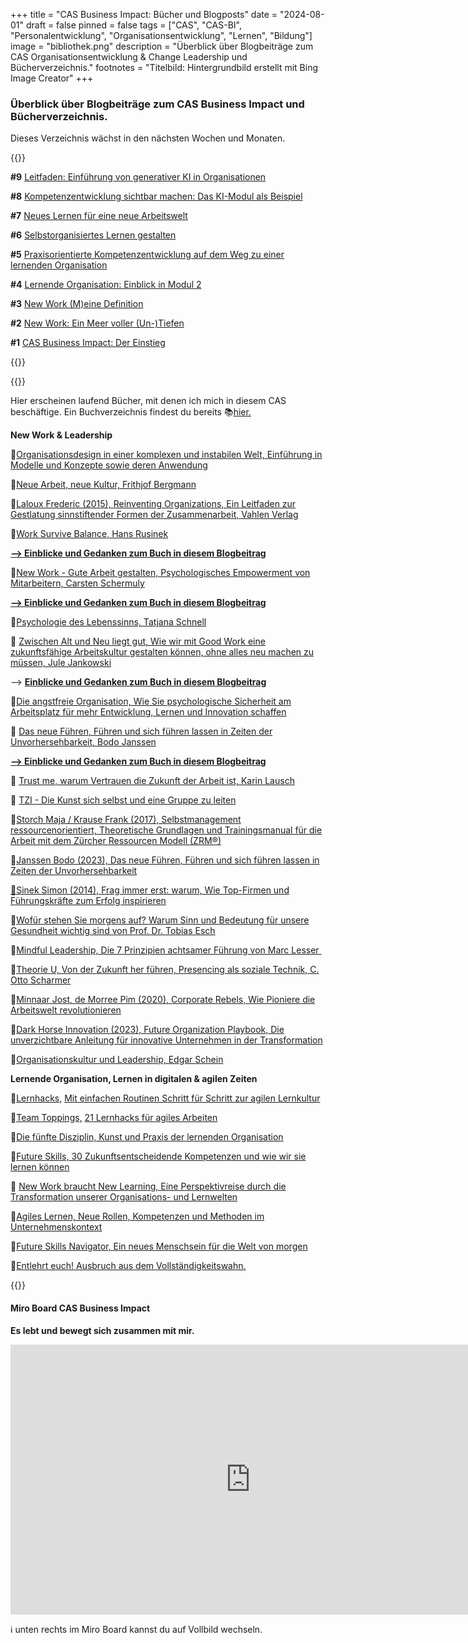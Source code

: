 +++
title = "CAS Business Impact: Bücher und Blogposts"
date = "2024-08-01"
draft = false
pinned = false
tags = ["CAS", "CAS-BI", "Personalentwicklung", "Organisationsentwicklung", "Lernen", "Bildung"]
image = "bibliothek.png"
description = "Überblick über Blogbeiträge zum CAS Organisationsentwicklung & Change Leadership und Bücherverzeichnis."
footnotes = "Titelbild: Hintergrundbild erstellt mit Bing Image Creator"
+++
### Überblick über Blogbeiträge zum CAS Business Impact und Bücherverzeichnis.

Dieses Verzeichnis wächst in den nächsten Wochen und Monaten. 

{{<box title="CAS-Blogposts">}}

**\#9** [Leitfaden: Einführung von generativer KI in Organisationen](https://www.bensblog.ch/leitfaden-einfuhrung-von-generativer-ki-in-organisationen/)

**\#8** [Kompetenzentwicklung sichtbar machen: Das KI-Modul als Beispiel](https://www.bensblog.ch/cas-business-impact-ki/)

**\#7** [Neues Lernen für eine neue Arbeitswelt](https://www.bensblog.ch/neues-lernen-fuer-eine-neue-arbeitswelt/)

**\#6** [Selbstorganisiertes Lernen gestalten](https://www.bensblog.ch/selbstorganisiertes-lernen-gestalten/)

**\#5** [Praxisorientierte Kompetenzentwicklung auf dem Weg zu einer lernenden Organisation](https://www.bensblog.ch/praxisorientierte-kompetenzentwicklung/)

**\#4** [Lernende Organisation: Einblick in Modul 2](https://www.bensblog.ch/lernende-organisation-modul-2/)

**\#3** [New Work (M)eine Definition](https://www.bensblog.ch/new-work_eine_definition/)

**\#2** [New Work: Ein Meer voller (Un-)Tiefen](https://www.bensblog.ch/new-work_modul1/)

**\#1** [CAS Business Impact: Der Einstieg](https://www.bensblog.ch/cas_business_impact/)

{{</box>}}

{{<box title="Bücher">}}

Hier erscheinen laufend Bücher, mit denen ich mich in diesem CAS beschäftige. Ein Buchverzeichnis findest du bereits 📚[hier.](https://www.bensblog.ch/cas-organisationsentwicklung-change-leadership-buecher-und-blogposts/)

**New Work & Leadership**

📘[Organisationsdesign in einer komplexen und instabilen Welt, Einführung in Modelle und Konzepte sowie deren Anwendung](https://www.exlibris.ch/de/buecher-buch/deutschsprachige-buecher/jens-o-meissner/organisationsdesign-in-einer-komplexen-und-instabilen-welt/id/9783658423384/?userLoggedOut=true)

📕[Neue Arbeit, neue Kultur, Frithjof Bergmann](https://www.exlibris.ch/de/buecher-buch/deutschsprachige-buecher/frithjof-bergmann/neue-arbeit-neue-kultur/id/9783867812085/)

📘[Laloux Frederic (2015), Reinventing Organizations, Ein Leitfaden zur Gestlatung sinnstiftender Formen der Zusammenarbeit, Vahlen Verlag](https://www.exlibris.ch/de/buecher-buch/deutschsprachige-buecher/frederic-laloux/reinventing-organizations/id/9783800649136/)

📕[Work Survive Balance, Hans Rusinek](https://www.exlibris.ch/de/buecher-buch/deutschsprachige-buecher/hans-rusinek/work-survive-balance/id/9783451399657/)

**[\--> Einblicke und Gedanken zum Buch in diesem Blogbeitrag](https://www.bensblog.ch/buch-work-survive-balance/)**

📘[New Work - Gute Arbeit gestalten, Psychologisches Empowerment von Mitarbeitern, Carsten Schermuly](https://www.exlibris.ch/de/buecher-buch/deutschsprachige-buecher/carsten-c-schermuly/new-work-gute-arbeit-gestalten/id/9783648176290/)

**[\--> Einblicke und Gedanken zum Buch in diesem Blogbeitrag](https://www.bensblog.ch/new-work-gute-arbeit-gestalten-buch-von-carsten-c-schermuly/)**

📕[Psychologie des Lebenssinns, Tatjana Schnell](https://www.exlibris.ch/de/buecher-buch/e-books-deutsch/tatjana-schnell/psychologie-des-lebenssinns/id/9783662489222/)

📘 [Zwischen Alt und Neu liegt gut, Wie wir mit Good Work eine zukunftsfähige Arbeitskultur gestalten können, ohne alles neu machen zu müssen, Jule Jankowski](https://www.exlibris.ch/de/buecher-buch/deutschsprachige-buecher/jule-jankowski/zwischen-alt-und-neu-liegt-gut/id/9783800669332/)

\--> **[Einblicke und Gedanken zum Buch in diesem Blogbeitrag](https://www.bensblog.ch/buch-good-work/)**

📕[Die angstfreie Organisation, Wie Sie psychologische Sicherheit am Arbeitsplatz für mehr Entwicklung, Lernen und Innovation schaffen](https://www.exlibris.ch/de/buecher-buch/deutschsprachige-buecher/amy-c-edmondson/die-angstfreie-organisation/id/9783800660674/)

📘 [Das neue Führen, Führen und sich führen lassen in Zeiten der Unvorhersehbarkeit, Bodo Janssen](https://www.exlibris.ch/de/buecher-buch/deutschsprachige-buecher/bodo-janssen/das-neue-fuehren/id/9783424202854/)

**[\--> Einblicke und Gedanken zum Buch in diesem Blogbeitrag](https://www.bensblog.ch/das-neue-fuehren/)**

📕 [Trust me, warum Vertrauen die Zukunft der Arbeit ist, Karin Lausch](https://www.exlibris.ch/de/buecher-buch/deutschsprachige-buecher/karin-lausch/trust-me-warum-vertrauen-die-zukunft-der-arbeit-ist/id/9783648172353/)

📘 [TZI - Die Kunst sich selbst und eine Gruppe zu leiten](https://www.exlibris.ch/de/buecher-buch/deutschsprachige-buecher/cornelia-loehmer/tzi-die-kunst-sich-selbst-und-eine-gruppe-zu-leiten/id/9783608961225/)

📕[Storch Maja / Krause Frank (2017), Selbstmanagement ressourcenorientiert, Theoretische Grundlagen und Trainingsmanual für die Arbeit mit dem Zürcher Ressourcen Modell (ZRM®)](https://www.exlibris.ch/de/buecher-buch/deutschsprachige-buecher/maja-storch/selbstmanagement-ressourcenorientiert/id/9783456862149/)

📘[Janssen Bodo (2023), Das neue Führen, Führen und sich führen lassen in Zeiten der Unvorhersehbarkeit](https://www.exlibris.ch/de/buecher-buch/deutschsprachige-buecher/bodo-janssen/das-neue-fuehren/id/9783424202854/)

[📕Sinek Simon (2014), Frag immer erst: warum, Wie Top-Firmen und Führungskräfte zum Erfolg inspirieren](https://www.exlibris.ch/de/buecher-buch/deutschsprachige-buecher/simon-sinek/frag-immer-erst-warum/id/9783868815382/)

📘[Wofür stehen Sie morgens auf? Warum Sinn und Bedeutung für unsere Gesundheit wichtig sind von Prof. Dr. Tobias Esch](https://www.exlibris.ch/de/buecher-buch/deutschsprachige-buecher/tobias-esch/wofuer-stehen-sie-morgens-auf/id/9783833887611/)

📕[Mindful Leadership, Die 7 Prinzipien achtsamer Führung von Marc Lesser ](https://www.exlibris.ch/de/buecher-buch/deutschsprachige-buecher/marc-lesser/mindful-leadership-die-7-prinzipien-achtsamer-fuehrung/id/9783867812740/)

📘[Theorie U, Von der Zukunft her führen, Presencing als soziale Technik, C. Otto Scharmer](https://www.exlibris.ch/de/buecher-buch/deutschsprachige-buecher/c-otto-scharmer/theorie-u-von-der-zukunft-her-fuehren/id/9783849703479/)

📘[Minnaar Jost, de Morree Pim (2020), Corporate Rebels, Wie Pioniere die Arbeitswelt revolutionieren](https://www.exlibris.ch/de/buecher-buch/e-books-deutsch/joost-minnaar/corporate-rebels/id/9789083004860/)

📕[Dark Horse Innovation (2023), Future Organization Playbook, Die unverzichtbare Anleitung für innovative Unternehmen in der Transformation](https://www.exlibris.ch/de/buecher-buch/deutschsprachige-buecher/dark-horse-innovation/future-organization-playbook/id/9783867747554/)

📘[Organisationskultur und Leadership, Edgar Schein](https://www.exlibris.ch/de/buecher-buch/deutschsprachige-buecher/edgar-h-schein/organisationskultur-und-leadership/id/9783800656592/?srsltid=AfmBOopMjwaXu66e2VDwEED_5wahkkeYFw4pZxzrsdzt2J25j8AlHn0t)

**Lernende Organisation, Lernen in digitalen & agilen Zeiten**

📘[Lernhacks,](https://www.exlibris.ch/de/buecher-buch/deutschsprachige-buecher/thomas-tillmann/lernhacks/id/9783800664986/) [Mit einfachen Routinen Schritt für Schritt zur agilen Lernkultur](https://www.exlibris.ch/de/buecher-buch/deutschsprachige-buecher/thomas-tillmann/lernhacks/id/9783800664986/)

📕[Team Toppings,](https://www.exlibris.ch/de/buecher-buch/deutschsprachige-buecher/franziska-schleuter/team-toppings/id/9783800671939/) [21 Lernhacks für agiles Arbeiten](https://www.exlibris.ch/de/buecher-buch/deutschsprachige-buecher/franziska-schleuter/team-toppings/id/9783800671939/)

📘[Die fünfte Disziplin, Kunst und Praxis der lernenden Organisation](https://www.exlibris.ch/de/buecher-buch/deutschsprachige-buecher/peter-m-senge/die-fuenfte-disziplin/id/9783791040301/)

📕[Future Skills, 30 Zukunftsentscheidende Kompetenzen und wie wir sie lernen können](https://www.exlibris.ch/de/buecher-buch/deutschsprachige-buecher/69-co-creators/future-skills/id/9783800666355/)

📘 [New Work braucht New Learning, Eine Perspektivreise durch die Transformation unserer Organisations- und Lernwelten](https://www.exlibris.ch/de/buecher-buch/deutschsprachige-buecher/jan-foelsing/new-work-braucht-new-learning/id/9783658327576/)

📕[Agiles Lernen, Neue Rollen, Kompetenzen und Methoden im Unternehmenskontext](https://www.exlibris.ch/de/buecher-buch/deutschsprachige-buecher/nele-graf/agiles-lernen/id/9783648158548/)

📘[Future Skills Navigator, Ein neues Menschsein für die Welt von morgen](https://www.exlibris.ch/de/buecher-buch/deutschsprachige-buecher/arndt-pechstein/future-skills-navigator/id/9783800670833/?utm_source=google&utm_medium=cpc&utm_campaign=Shopping+Catch+All+inkl.+LIA+(sh-CH-de)&utm_content=Catch+All+DE&utm_term=&gad_source=1&gbraid=0AAAAAD5hN-U1UxQk_iBw8oJB1NE2rZDeK&gclid=Cj0KCQjwlvW2BhDyARIsADnIe-LnYZ8E9uRFAR8kzZiEm9ROkCL3Tku5pnTmNOIgYbZbfgWPKXUNgfoaAgqkEALw_wcB)

📕[Entlehrt euch! Ausbruch aus dem Vollständigkeitswahn. ](https://www.exlibris.ch/de/buecher-buch/deutschsprachige-buecher/rolf-arnold/entlehrt-euch/id/9783035504590/?srsltid=AfmBOooZp4YV_FJdBAzztYuJWXoWrS3sGdZ5DpzTMOherYdxVrh1TS9q)

{{</box>}}

#### Miro Board CAS Business Impact

**Es lebt und bewegt sich zusammen mit mir.**

<iframe width="768" height="432" src="https://miro.com/app/live-embed/uXjVKs2y8Fs=/?moveToViewport=-1408,-691,4307,2211&embedId=832566188847" frameborder="0" scrolling="no" allow="fullscreen; clipboard-read; clipboard-write" allowfullscreen></iframe>

ℹ️ unten rechts im Miro Board kannst du auf Vollbild wechseln.